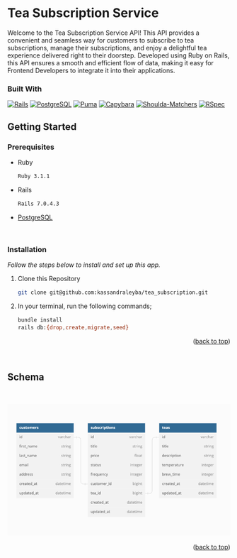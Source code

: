 # Tea Subscription Service

Welcome to the Tea Subscription Service API! This API provides a convenient and seamless way for customers to subscribe to tea subscriptions, manage their subscriptions, and enjoy a delightful tea experience delivered right to their doorstep. Developed using Ruby on Rails, this API ensures a smooth and efficient flow of data, making it easy for Frontend Developers to integrate it into their applications.

### Built With

[![Rails](https://img.shields.io/badge/Built%20with-Rails-red)](https://rubyonrails.org/)
[![PostgreSQL](https://img.shields.io/badge/Database-PostgreSQL-blue)](https://www.postgresql.org/)
[![Puma](https://img.shields.io/badge/Web%20Server-Puma-orange)](https://github.com/puma/puma)
[![Capybara](https://img.shields.io/badge/Testing-Capybara-green)](https://github.com/teamcapybara/capybara)
[![Shoulda-Matchers](https://img.shields.io/badge/Testing-Shoulda%20Matchers-lightgrey)](https://github.com/thoughtbot/shoulda-matchers)
[![RSpec](https://img.shields.io/badge/Testing-RSpec-red)](https://rspec.info/)

## Getting Started
<!-- can change this later or add more detail -->
### Prerequisites

* Ruby
  ```sh
  Ruby 3.1.1
  ```

* Rails
  ```sh
  Rails 7.0.4.3
  ```
* [PostgreSQL](https://www.postgresql.org/download/)

<br />

### Installation

_Follow the steps below to install and set up this app._

1. Clone this Repository
   ```sh
   git clone git@github.com:kassandraleyba/tea_subscription.git
   ```
2. In your terminal, run the following commands;
    ```sh
    bundle install
    rails db:{drop,create,migrate,seed}
    ```

    <p align="right">(<a href="#readme-top">back to top</a>)</p>

<br />

## Schema

<br />

   ![schema](images/schema.png)


<p align="right">(<a href="#readme-top">back to top</a>)</p>

<br />